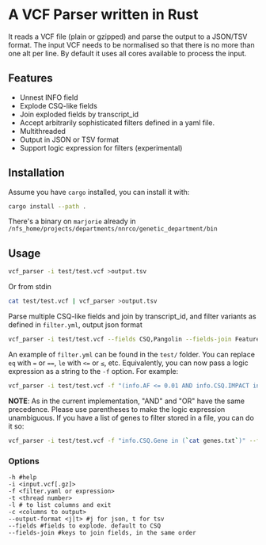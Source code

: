 A VCF Parser written in Rust
============================
It reads a VCF file (plain or gzipped) and parse the output to a JSON/TSV format.
The input VCF needs to be normalised so that there is no more than one alt per line. By default it uses all cores available to process the input.

Features
------------
* Unnest INFO field
* Explode CSQ-like fields
* Join exploded fields by transcript_id
* Accept arbitrarily sophisticated filters defined in a yaml file.
* Multithreaded
* Output in JSON or TSV format
* Support logic expression for filters (experimental)

Installation
------------
Assume you have `cargo` installed, you can install it with:
```bash
cargo install --path .
```
There's a binary on `marjorie` already in `/nfs_home/projects/departments/nnrco/genetic_department/bin`

Usage
------
```bash
vcf_parser -i test/test.vcf >output.tsv
```
Or from stdin
```bash
cat test/test.vcf | vcf_parser >output.tsv
```

Parse multiple CSQ-like fields and join by transcript_id, and filter variants as defined in `filter.yml`, output json format
```bash
vcf_parser -i test/test.vcf --fields CSQ,Pangolin --fields-join Feature,pangolin_transcript -f filter.yml --output-format j >output.json
```

An example of `filter.yml` can be found in the `test/` folder. You can replace `eq` with `=` or `==`, `le` with `<=` or `≤`, etc.
Equivalently, you can now pass a logic expression as a string to the `-f` option. For example:
```bash
vcf_parser -i test/test.vcf -f "(info.AF <= 0.01 AND info.CSQ.IMPACT in (HIGH, MODERATE)) AND (info.CADD_PHRED >=20 OR info.Pangolin.pangolin_max_score >= 0.5 or info.Pangolin.pangolin_max_score <= -0.5)" --fields CSQ,Pangolin --fields-join Feature,pangolin_transcript
```
**NOTE**: As in the current implementation, "AND" and "OR" have the same precedence. Please use parentheses to make the logic expression unambiguous.
If you have a list of genes to filter stored in a file, you can do it so:
```bash
vcf_parser -i test/test.vcf -f "info.CSQ.Gene in (`cat genes.txt`)" --fields CSQ,Pangolin --fields-join Feature,pangolin_transcript
```
### Options
```
-h #help 
-i <input.vcf[.gz]>  
-f <filter.yaml or expression>
-t <thread number>
-l # to list columns and exit
-c <columns to output>
--output-format <j|t> #j for json, t for tsv
--fields #fields to explode. default to CSQ
--fields-join #keys to join fields, in the same order
```
